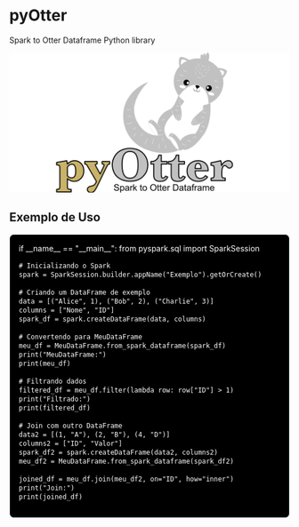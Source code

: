 # pyOtter
Spark to Otter Dataframe Python library

![pyOtte](https://github.com/gustavoriz/pyOtter/blob/b4a04323eb233184213d913d2e349a9b208dba7c/PyOtter.png)

## Exemplo de Uso

<div style="border: 1px solid #e1e4e8; padding: 16px; border-radius: 8px; background-color: #000; color: #fff">
if __name__ == "__main__":
    from pyspark.sql import SparkSession

    # Inicializando o Spark
    spark = SparkSession.builder.appName("Exemplo").getOrCreate()

    # Criando um DataFrame de exemplo
    data = [("Alice", 1), ("Bob", 2), ("Charlie", 3)]
    columns = ["Nome", "ID"]
    spark_df = spark.createDataFrame(data, columns)

    # Convertendo para MeuDataFrame
    meu_df = MeuDataFrame.from_spark_dataframe(spark_df)
    print("MeuDataFrame:")
    print(meu_df)

    # Filtrando dados
    filtered_df = meu_df.filter(lambda row: row["ID"] > 1)
    print("Filtrado:")
    print(filtered_df)

    # Join com outro DataFrame
    data2 = [(1, "A"), (2, "B"), (4, "D")]
    columns2 = ["ID", "Valor"]
    spark_df2 = spark.createDataFrame(data2, columns2)
    meu_df2 = MeuDataFrame.from_spark_dataframe(spark_df2)

    joined_df = meu_df.join(meu_df2, on="ID", how="inner")
    print("Join:")
    print(joined_df)

</div>

